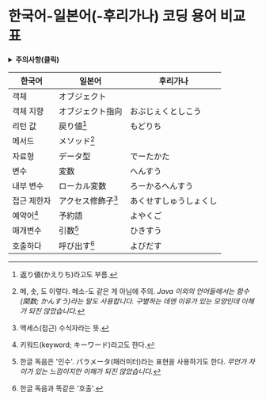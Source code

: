 ﻿# 한국어-일본어(-후리가나) 코딩 용어 비교표

<details><summary><b>주의사항(클릭)</b></summary>

1. 전혀 정렬되어 있지 않습니다. 원하는 단어는 `Ctrl`+`F`로 찾아 주세요.
2. 일본도 사람 사는 곳이라 결국은 화면에 보이는 글자대로 읽게 됩니다. 하지만 구두로만 말했을 때 용어를 알아들을 수 있게 하려면 용어가 중요하겠죠.
    1. 한국도 일본도 코드 보고 얘기하다 보면 결국은 반쯤 영어 반쯤 모국어가 됩니다. 프로그래밍이라는 분야의 특성 상 무언가의 정의가 애매하면 꽤나 커뮤니케이션이 힘들기 떄문입니다.
    2. 일반적으로 일본의 코딩 교재 등에서 사용되는 표준 용어를 기준으로 했습니다만, 실무에서 쓸 일이 적은 용어도 존재할 수 있다는 겁니다.
3. 한국어와 일본어에서 쓰는 한자가 똑같은 용어의 경우 적지 않았을 수도 있습니다.

</details>

| 한국어 | 일본어 | 후리가나 |
|---|---|---|
| 객체 | オブジェクト ||
| 객체 지향 | オブジェクト指向 | おぶじぇくとしこう |
| 리턴 값 | 戻り値[^1] | もどりち |
| 메서드 | メソッド[^2] ||
| 자료형 | データ型 | でーたかた |
| 변수 | 変数 | へんすう |
| 내부 변수 | ローカル変数 | ろーかるへんすう |
| 접근 제한자 | アクセス修飾子[^3] | あくせすしゅうしょくし |
| 예약어[^4] | 予約語 | よやくご |
| 매개변수 | 引数[^5] | ひきすう |
| 호출하다 | 呼び出す[^6] | よびだす |

[^1]: 返り値(かえりち)라고도 부름.
[^2]: 메, 솟, 도 이렇다. 메소-도 같은 게 아님에 주의. *Java 이외의 언어들에서는 함수(関数; かんすう)라는 말도 사용합니다. 구별하는 데엔 이유가 있는 모양인데 이해가 되진 않았습니다.*
[^3]: 액세스(접근) 수식자라는 뜻.
[^4]: 키워드(keyword; キーワード)라고도 한다.
[^5]: 한글 독음은 '인수'. パラメータ(패러미터)라는 표현을 사용하기도 한다. *무언가 차이가 있는 느낌이지만 이해가 되진 않았습니다.*
[^6]: 한글 독음과 똑같은 '호출'.
